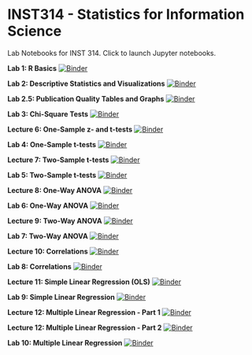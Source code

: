 # INST314 - Statistics for Information Science
Lab Notebooks for INST 314.  Click to launch Jupyter notebooks.

**Lab 1: R Basics**
[![Binder](https://mybinder.org/badge_logo.svg)](https://mybinder.org/v2/gh/adriannebradford/INST314_spring2020/4eecd43?filepath=Lab1_RBasics.ipynb)

**Lab 2: Descriptive Statistics and Visualizations**
[![Binder](https://mybinder.org/badge_logo.svg)](https://mybinder.org/v2/gh/adriannebradford/INST314_spring2020/1e9ae76?filepath=Lab2_Descriptive_Stats_and_Viz.ipynb)

**Lab 2.5: Publication Quality Tables and Graphs**
[![Binder](https://mybinder.org/badge_logo.svg)](https://mybinder.org/v2/gh/adriannebradford/INST314_spring2020/1e9ae76?filepath=Lab2_PQ_output_desc_viz.ipynb)

**Lab 3: Chi-Square Tests**
[![Binder](https://mybinder.org/badge_logo.svg)](https://mybinder.org/v2/gh/adriannebradford/INST314_spring2020/1e9ae76?filepath=Lab_3_Chi_Square.ipynb)

**Lecture 6: One-Sample z- and t-tests**
[![Binder](https://mybinder.org/badge_logo.svg)](https://mybinder.org/v2/gh/adriannebradford/INST314_spring2020/f367cd1?filepath=Lecture6_one_sample_t_and_z.ipynb)

**Lab 4: One-Sample t-tests**
[![Binder](https://mybinder.org/badge_logo.svg)](https://mybinder.org/v2/gh/adriannebradford/INST314_spring2020/879657d?filepath=Lab4_one_sample_t.ipynb)

**Lecture 7: Two-Sample t-tests**
[![Binder](https://mybinder.org/badge_logo.svg)](https://mybinder.org/v2/gh/adriannebradford/INST314_spring2020/c0ee69a?filepath=Lecture7_twosamplet.ipynb)

**Lab 5: Two-Sample t-tests**
[![Binder](https://mybinder.org/badge_logo.svg)](https://mybinder.org/v2/gh/adriannebradford/INST314_spring2020/013d248?filepath=Lab5_two_sample_t.ipynb)

**Lecture 8: One-Way ANOVA**
[![Binder](https://mybinder.org/badge_logo.svg)](https://mybinder.org/v2/gh/adriannebradford/INST314_spring2020/9cd8d57?filepath=Lecture8_onewayANOVA.ipynb)

**Lab 6: One-Way ANOVA**
[![Binder](https://mybinder.org/badge_logo.svg)](https://mybinder.org/v2/gh/adriannebradford/INST314_spring2020/9cd8d57?filepath=Lab6_onewayANOVA.ipynb)

**Lecture 9: Two-Way ANOVA**
[![Binder](https://mybinder.org/badge_logo.svg)](https://mybinder.org/v2/gh/adriannebradford/INST314_spring2020/97df1f0?filepath=Lecture9_twowayANOVA.ipynb)

**Lab 7: Two-Way ANOVA**
[![Binder](https://mybinder.org/badge_logo.svg)](https://mybinder.org/v2/gh/adriannebradford/INST314_spring2020/8c460bd?filepath=Lab7_twowayANOVA.ipynb)

**Lecture 10: Correlations**
[![Binder](https://mybinder.org/badge_logo.svg)](https://mybinder.org/v2/gh/adriannebradford/INST314_spring2020/97df1f0?filepath=Lecture10_Correlations.ipynb)

**Lab 8: Correlations**
[![Binder](https://mybinder.org/badge_logo.svg)](https://mybinder.org/v2/gh/adriannebradford/INST314_spring2020/97df1f0?filepath=Lab8_Correlations.ipynb)

**Lecture 11: Simple Linear Regression (OLS)**
[![Binder](https://mybinder.org/badge_logo.svg)](https://mybinder.org/v2/gh/adriannebradford/INST314_spring2020/97df1f0?filepath=Lecture11_SimpleLinearRegression.ipynb)

**Lab 9: Simple Linear Regression**
[![Binder](https://mybinder.org/badge_logo.svg)](https://mybinder.org/v2/gh/adriannebradford/INST314_spring2020/97df1f0?filepath=Lab9_simpleOLS.ipynb)

**Lecture 12: Multiple Linear Regression - Part 1**
[![Binder](https://mybinder.org/badge_logo.svg)](https://mybinder.org/v2/gh/adriannebradford/INST314_spring2020/97df1f0?filepath=Lecture12_MLR_PartONE.ipynb)

**Lecture 12: Multiple Linear Regression - Part 2**
[![Binder](https://mybinder.org/badge_logo.svg)](https://mybinder.org/v2/gh/adriannebradford/INST314_spring2020/97df1f0?filepath=Lecture12_MLR_PartTWO.ipynb)

**Lab 10: Multiple Linear Regression**
[![Binder](https://mybinder.org/badge_logo.svg)](https://mybinder.org/v2/gh/adriannebradford/INST314_spring2020/97df1f0?filepath=Lab10_multipleregression.ipynb)
